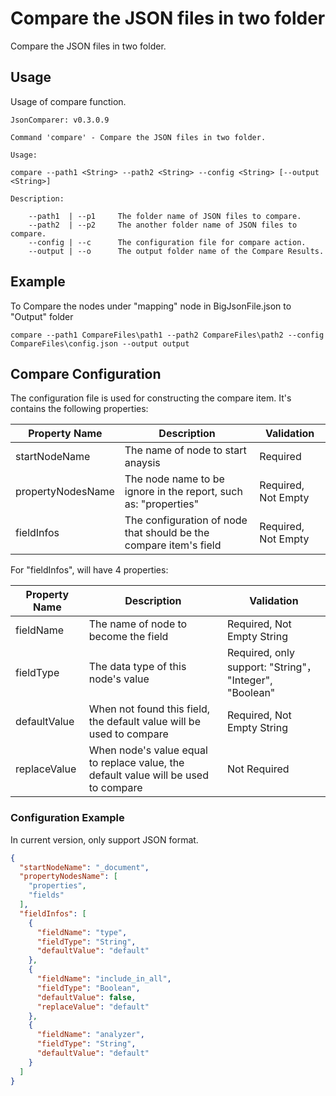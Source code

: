 # Compare the JSON files in two folder
Compare the JSON files in two folder.

## Usage

Usage of compare function.
```
JsonComparer: v0.3.0.9

Command 'compare' - Compare the JSON files in two folder.

Usage:

compare --path1 <String> --path2 <String> --config <String> [--output <String>]

Description:

    --path1  | --p1     The folder name of JSON files to compare.
    --path2  | --p2     The another folder name of JSON files to compare.
    --config | --c      The configuration file for compare action.
    --output | --o      The output folder name of the Compare Results.
```

## Example

To Compare the nodes under "mapping" node in BigJsonFile.json to "Output" folder

```
compare --path1 CompareFiles\path1 --path2 CompareFiles\path2 --config CompareFiles\config.json --output output
```

## Compare Configuration
The configuration file is used for constructing the compare item. It's contains the following properties:

| Property Name | Description | Validation |
| ------------- |-------------| ---------- |
| startNodeName | The name of node to start anaysis | Required |
| propertyNodesName | The node name to be ignore in the report, such as: "properties" | Required, Not Empty |
| fieldInfos | The configuration of node that should be the compare item's field | Required, Not Empty |

For "fieldInfos", will have 4 properties:

| Property Name | Description | Validation |
| ------------- |-------------| ---------- |
| fieldName | The name of node to become the field | Required, Not Empty String |
| fieldType | The data type of this node's value | Required, only support: "String"， "Integer", "Boolean" |
| defaultValue | When not found this field, the default value will be used to compare | Required, Not Empty String |
| replaceValue | When node's value equal to replace value, the default value will be used to compare | Not Required |

### Configuration Example
In current version, only support JSON format.

```JSON
{
  "startNodeName": "_document",
  "propertyNodesName": [
    "properties",
    "fields"
  ],
  "fieldInfos": [
    {
      "fieldName": "type",
      "fieldType": "String",
      "defaultValue": "default"
    },
    {
      "fieldName": "include_in_all",
      "fieldType": "Boolean",
      "defaultValue": false,
      "replaceValue": "default"
    },
    {
      "fieldName": "analyzer",
      "fieldType": "String",
      "defaultValue": "default"
    }
  ]
}
```
